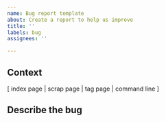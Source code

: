 ```yaml
---
name: Bug report template
about: Create a report to help us improve
title: ''
labels: bug
assignees: ''

---
```


## Context
[ index page | scrap page | tag page | command line ]

## Describe the bug
